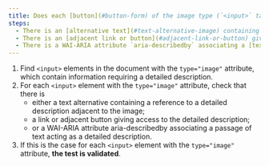 ```yaml
---
title: Does each [button](#button-form) of the image type (`<input>` tag with the `type="image"` attribute) [conveying information](#image-conveying-information), which requires a [detailed description](#detailed-description-image), meet one of these conditions?
steps:
  - There is an [alternative text](#text-alternative-image) containing a reference to a [detailed description](#detailed-description-image) adjacent to the image.
  - There is an [adjacent link or button](#adjacent-link-or-button) giving access to the [detailed description](#detailed-description-image).
  - There is a WAI-ARIA attribute `aria-describedby` associating a [text passage](#passage-of-text-linked-by-aria-labelledby-or-aria-describedby) acting as [detailed description](#detailed-description-image).
---
```


1. Find `<input>` elements in the document with the `type="image"` attribute, which contain information requiring a detailed description.
2. For each `<input>` element with the `type="image"` attribute, check that there is
   - either a text alternative containing a reference to a detailed description adjacent to the image;
   - a link or adjacent button giving access to the detailed description;
   - or a WAI-ARIA attribute aria-describedby associating a passage of text acting as a detailed description.
3. If this is the case for each `<input>` element with the `type="image"` attribute, **the test is validated**.
